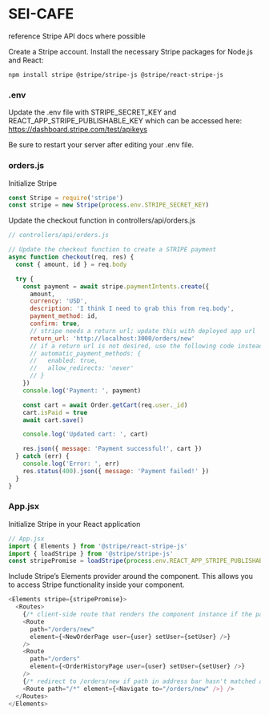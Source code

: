 # SEI-CAFE

reference Stripe API docs where possible

Create a Stripe account.
Install the necessary Stripe packages for Node.js and React:

```
npm install stripe @stripe/stripe-js @stripe/react-stripe-js
```

### .env

Update the .env file with STRIPE_SECRET_KEY and REACT_APP_STRIPE_PUBLISHABLE_KEY which can be accessed here: https://dashboard.stripe.com/test/apikeys

Be sure to restart your server after editing your .env file.

### orders.js

Initialize Stripe

```js
const Stripe = require('stripe')
const stripe = new Stripe(process.env.STRIPE_SECRET_KEY)
```

Update the checkout function in controllers/api/orders.js

```js
// controllers/api/orders.js

// Update the checkout function to create a STRIPE payment
async function checkout(req, res) {
  const { amount, id } = req.body

  try {
    const payment = await stripe.paymentIntents.create({
      amount,
      currency: 'USD',
      description: 'I think I need to grab this from req.body',
      payment_method: id,
      confirm: true,
      // stripe needs a return url; update this with deployed app url
      return_url: 'http://localhost:3000/orders/new'
      // if a return url is not desired, use the following code instead:
      // automatic_payment_methods: {
      //   enabled: true,
      //   allow_redirects: 'never'
      // }
    })
    console.log('Payment: ', payment)

    const cart = await Order.getCart(req.user._id)
    cart.isPaid = true
    await cart.save()

    console.log('Updated cart: ', cart)

    res.json({ message: 'Payment successful!', cart })
  } catch (err) {
    console.log('Error: ', err)
    res.status(400).json({ message: 'Payment failed!' })
  }
}
```

### App.jsx

Initialize Stripe in your React application

```js
// App.jsx
import { Elements } from '@stripe/react-stripe-js'
import { loadStripe } from '@stripe/stripe-js'
const stripePromise = loadStripe(process.env.REACT_APP_STRIPE_PUBLISHABLE_KEY)
```

Include Stripe’s Elements provider around the component. This allows you to access Stripe functionality inside your component.

```js
<Elements stripe={stripePromise}>
  <Routes>
    {/* client-side route that renders the component instance if the path matches the url in the address bar */}
    <Route
      path="/orders/new"
      element={<NewOrderPage user={user} setUser={setUser} />}
    />
    <Route
      path="/orders"
      element={<OrderHistoryPage user={user} setUser={setUser} />}
    />
    {/* redirect to /orders/new if path in address bar hasn't matched a <Route> above */}
    <Route path="/*" element={<Navigate to="/orders/new" />} />
  </Routes>
</Elements>
```

